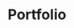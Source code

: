 ---
tags: projects
title: Portfolio
description: My personal Portfolio
link: https://davidmoll.net
code: https://github.com/Akashic101/portfolio
techstack:
    - 11ty
    - Markdown
    - Nunjucks
    - HTML5
    - Tailwind
    - Cloudflare Tunnels
---